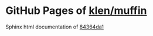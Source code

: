 GitHub Pages of [klen/muffin](https://github.com/klen/muffin.git)
===
Sphinx html documentation of [84364da1](https://github.com/klen/muffin/tree/84364da18198c2651756d3b423c65bda5fd2402b)
